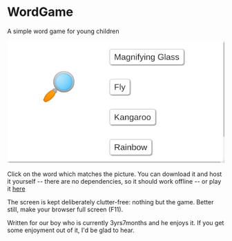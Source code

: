 # WordGame
A simple word game for young children

![Screenshot](wordgame.png)

Click on the word which matches the picture. You can download it and host it yourself -- there are no dependencies, so it should work offline -- or play it [here](https://mas94uk.github.io/WordGame/)

The screen is kept deliberately clutter-free: nothing but the game. Better still, make your browser full screen (F11).

Written for our boy who is currently 3yrs7months and he enjoys it. If you get some enjoyment out of it, I'd be glad to hear.
